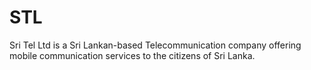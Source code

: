 # STL
Sri Tel Ltd is a Sri Lankan-based Telecommunication company offering mobile  communication services to the citizens of Sri Lanka.
